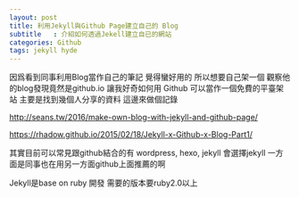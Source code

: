 ```yaml
---
layout: post
title: 利用Jekyll與Github Page建立自己的 Blog
subtitle   : 介紹如何透過Jekell建立自已的網站
categories: Github
tags: jekyll hyde
---
```



因爲看到同事利用Blog當作自己的筆記 覺得蠻好用的 所以想要自己架一個
觀察他的blog發現竟然是github.io 讓我好奇如何用 Github 可以當作一個免費的平臺架站 
主要是找到幾個人分享的資料 這邊來做個記錄

http://seans.tw/2016/make-own-blog-with-jekyll-and-github-page/

https://rhadow.github.io/2015/02/18/Jekyll-x-Github-x-Blog-Part1/

其實目前可以常見跟github結合的有 wordpress, hexo, jekyll
會選擇jekyll 一方面是同事也在用另一方面github上面推薦的啊

Jekyll是base on ruby 開發 需要的版本要ruby2.0以上

  

